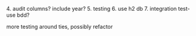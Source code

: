 [//]: # (1. rework roto service to use Stats// )

[//]: # (   2. should use stats the whole time and then map to roto at the end? easier?)

[//]: # (2. save stats after roto calculated)
[//]: # (3. better way to get week)
4. audit columns? include year?
5. testing
   6. use h2 db
   7. integration test- use bdd?


[//]: # (save stats in db tables)

[//]: # (change doubles to floats)

[//]: # (find different way of finding old unmatched roto)


more testing around ties, possibly refactor



[//]: # ([//]: # &#40;1. either use simplereader for table or &#41; // using db)

[//]: # (2. get rid of a. weekly change or b. secondary ranks)